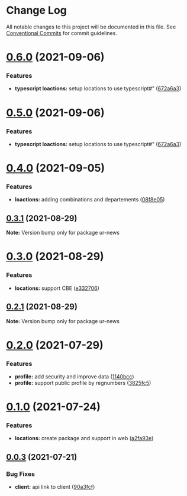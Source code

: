 # Change Log

All notable changes to this project will be documented in this file.
See [Conventional Commits](https://conventionalcommits.org) for commit guidelines.

# [0.6.0](https://github.com/RedJanvier/ur-news/compare/v0.4.0...v0.6.0) (2021-09-06)


### Features

* **typescript loactions:** setup locations to use typescript#" ([672a6a3](https://github.com/RedJanvier/ur-news/commit/672a6a346f00b06a4c5da4b766c2d59e23c98525))





# [0.5.0](https://github.com/RedJanvier/ur-news/compare/v0.4.0...v0.5.0) (2021-09-06)


### Features

* **typescript loactions:** setup locations to use typescript#" ([672a6a3](https://github.com/RedJanvier/ur-news/commit/672a6a346f00b06a4c5da4b766c2d59e23c98525))





# [0.4.0](https://github.com/RedJanvier/ur-news/compare/v0.3.1...v0.4.0) (2021-09-05)


### Features

* **loactions:** adding combinations and departements ([08f8e05](https://github.com/RedJanvier/ur-news/commit/08f8e053677f268d47929c29c6c373579ab827e2))





## [0.3.1](https://github.com/RedJanvier/ur-news/compare/v0.3.0...v0.3.1) (2021-08-29)

**Note:** Version bump only for package ur-news





# [0.3.0](https://github.com/RedJanvier/ur-news/compare/v0.2.0...v0.3.0) (2021-08-29)


### Features

* **locations:** support CBE ([e332706](https://github.com/RedJanvier/ur-news/commit/e332706d0d0025e635801454d9e14b1addd55454))





## [0.2.1](https://github.com/RedJanvier/ur-news/compare/v0.2.0...v0.2.1) (2021-08-29)

**Note:** Version bump only for package ur-news





# [0.2.0](https://github.com/RedJanvier/ur-news/compare/v0.1.0...v0.2.0) (2021-07-29)


### Features

* **profile:** add security and improve data ([1140bcc](https://github.com/RedJanvier/ur-news/commit/1140bccb4ab5174d28be4973e50015f1197888c2))
* **profile:** support public profile by regnumbers ([3825fc5](https://github.com/RedJanvier/ur-news/commit/3825fc587544608663bd1553f787da083877063d))





# [0.1.0](https://github.com/RedJanvier/ur-news/compare/v0.0.3...v0.1.0) (2021-07-24)


### Features

* **locations:** create package and support in web ([a2fa93e](https://github.com/RedJanvier/ur-news/commit/a2fa93ef98930043bed260f91b767bdb404d6791))





## [0.0.3](https://github.com/RedJanvier/ur-news/compare/v0.0.2...v0.0.3) (2021-07-21)


### Bug Fixes

* **client:** api link to client ([90a3fcf](https://github.com/RedJanvier/ur-news/commit/90a3fcf191b7831f83527c0f349bda79ea521bfb))
